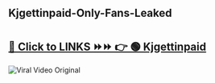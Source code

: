 
 ## Kjgettinpaid-Only-Fans-Leaked

# <h2><a href="https://clipsfans.com/Kjgettinpaid&ref=git">🔗 Click to LINKS ⏩⏩ 👉 🟢 Kjgettinpaid </a></h2>

<a href="https://clipsfans.com/Kjgettinpaid&ref=git" rel="nofollow" data-target="animated-image.originalLink"><img src="https://i.ibb.co.com/xMMVF88/686577567.gif" alt="Viral Video Original" style="max-width: 100%; display: inline-block;" data-target="animated-image.originalImage"></a>

